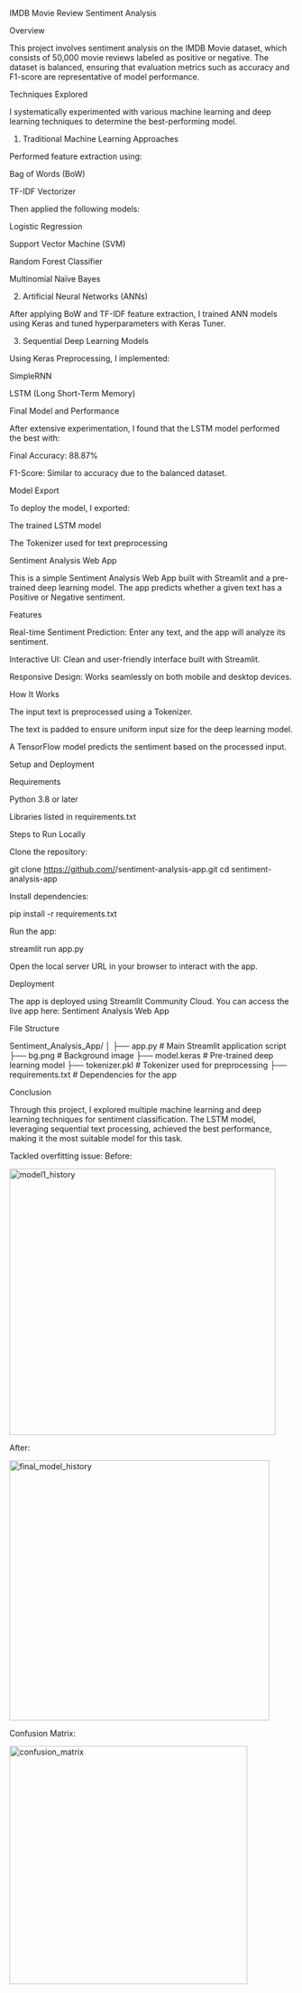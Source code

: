 IMDB Movie Review Sentiment Analysis

Overview

This project involves sentiment analysis on the IMDB Movie dataset, which consists of 50,000 movie reviews labeled as positive or negative. The dataset is balanced, ensuring that evaluation metrics such as accuracy and F1-score are representative of model performance.

Techniques Explored

I systematically experimented with various machine learning and deep learning techniques to determine the best-performing model.

1. Traditional Machine Learning Approaches

Performed feature extraction using:

Bag of Words (BoW)

TF-IDF Vectorizer

Then applied the following models:

Logistic Regression

Support Vector Machine (SVM)

Random Forest Classifier

Multinomial Naïve Bayes

2. Artificial Neural Networks (ANNs)

After applying BoW and TF-IDF feature extraction, I trained ANN models using Keras and tuned hyperparameters with Keras Tuner.

3. Sequential Deep Learning Models

Using Keras Preprocessing, I implemented:

SimpleRNN

LSTM (Long Short-Term Memory)

Final Model and Performance

After extensive experimentation, I found that the LSTM model performed the best with:

Final Accuracy: 88.87%

F1-Score: Similar to accuracy due to the balanced dataset.

Model Export

To deploy the model, I exported:

The trained LSTM model

The Tokenizer used for text preprocessing

Sentiment Analysis Web App

This is a simple Sentiment Analysis Web App built with Streamlit and a pre-trained deep learning model. The app predicts whether a given text has a Positive or Negative sentiment.

Features

Real-time Sentiment Prediction: Enter any text, and the app will analyze its sentiment.

Interactive UI: Clean and user-friendly interface built with Streamlit.

Responsive Design: Works seamlessly on both mobile and desktop devices.

How It Works

The input text is preprocessed using a Tokenizer.

The text is padded to ensure uniform input size for the deep learning model.

A TensorFlow model predicts the sentiment based on the processed input.

Setup and Deployment

Requirements

Python 3.8 or later

Libraries listed in requirements.txt

Steps to Run Locally

Clone the repository:

git clone https://github.com/<your-username>/sentiment-analysis-app.git
cd sentiment-analysis-app

Install dependencies:

pip install -r requirements.txt

Run the app:

streamlit run app.py

Open the local server URL in your browser to interact with the app.

Deployment

The app is deployed using Streamlit Community Cloud. You can access the live app here: Sentiment Analysis Web App

File Structure

Sentiment_Analysis_App/
│
├── app.py                    # Main Streamlit application script
├── bg.png                    # Background image
├── model.keras               # Pre-trained deep learning model
├── tokenizer.pkl             # Tokenizer used for preprocessing
├── requirements.txt          # Dependencies for the app

Conclusion

Through this project, I explored multiple machine learning and deep learning techniques for sentiment classification. The LSTM model, leveraging sequential text processing, achieved the best performance, making it the most suitable model for this task.


Tackled overfitting issue:
Before:

<img width="472" alt="model1_history" src="https://github.com/user-attachments/assets/32fec655-3bf1-4857-8eb7-2a8a5e2a5151" />


After:

<img width="461" alt="final_model_history" src="https://github.com/user-attachments/assets/d5598316-a3b8-40ae-8e64-56a04660274d" />





Confusion Matrix:


<img width="422" alt="confusion_matrix" src="https://github.com/user-attachments/assets/029c23e2-1dac-4c1b-853f-699905c5c3f1" />


